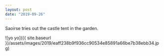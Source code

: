 ```yaml
---
layout: post
date: "2019-09-26"
---
```


Saoirse tries out the castle tent in the garden.

![yo yo]({{ site.baseurl }}/assets/images/2019/eaff238b9f936cc90534e85891a66be7b38ebb34.jpg)
